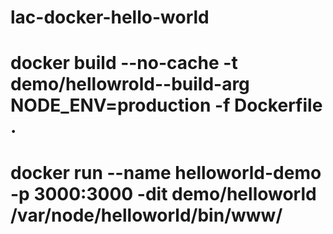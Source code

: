 # lac-docker-hello-world
# docker build --no-cache -t demo/hellowrold--build-arg NODE_ENV=production -f Dockerfile .
# docker run --name helloworld-demo -p 3000:3000 -dit demo/helloworld /var/node/helloworld/bin/www/

